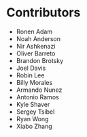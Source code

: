 Contributors
============
* Ronen Adam
* Noah Anderson
* Nir Ashkenazi
* Oliver Barreto
* Brandon Brotsky
* Joel Davis
* Robin Lee
* Billy Morales
* Armando Nunez
* Antonio Ramos
* Kyle Shaver
* Sergey Tsibel
* Ryan Wong
* Xiabo Zhang
